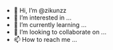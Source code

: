- 👋 Hi, I’m @zikunzz
- 👀 I’m interested in ...
- 🌱 I’m currently learning ...
- 💞️ I’m looking to collaborate on ...
- 📫 How to reach me ...

<!---
zikunzz/zikunzz is a ✨ special ✨ repository because its `README.md` (this file) appears on your GitHub profile.
You can click the Preview link to take a look at your changes.
--->


